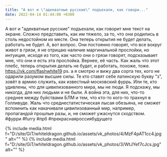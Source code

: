 ```yaml
---
title: "А вот и \"адекватные русские\" подъехали, как говори..."
date: 2022-04-14 01:44:00 +0300
---
```


А вот и "адекватные русские" подъехали, как говорит мне текст на экране. Сложно представить, как им тяжело, за то, что они родились в столь недостойном их месте. Она теперь открытия не будет делать, работать не будет.
А, вот вопрос. Они постоянно говорят, что все вокруг живот в грязи, я не отрицаю наличие маргинальной прослойки, но интуиция, исходя из того, как часто они о грязи говорят, подсказывает мне, что они и есть эта прослойка. Вернее, её часть.
Как жаль что этот плебс, теперь открытия делать не будет, и работать, похоже, тоже.
https://vk.com/flashwhite19
ps. а я смотрю и вижу два сорта тех, кого не одарили разумом высшие силы. Те кто ставят себе латинскую букву "з", зовёт в армию служить, как известный московский фуррь. Или те, кто удивлены, что для цивилизованного мира, мы не люди. Я подскажу, мы никогда, для них людьми и не были. А война эта, для них, что-то среднее между буйствами БЛМ и тем, что кто-то кого-то трахнул в Голливуде. Жаль что среднестатистическая лысая обезьяна, не сможет вспомнить как накачивали цивилизованный мир, например, пропагандой прошлые разы, и, не сможет ужаснутся сходством.
#фурри #furry #прб #прекраснаяроссиябудущего


{% include media.html f="D:/site/GiT/whiteldragon.github.io/assets/vk_photos/4/MzF4pAT1cc4.jpg" alt="" %}
{% include media.html f="D:/site/GiT/whiteldragon.github.io/assets/vk_photos/3/WtJYef7cJcs.jpg" alt="" %}
